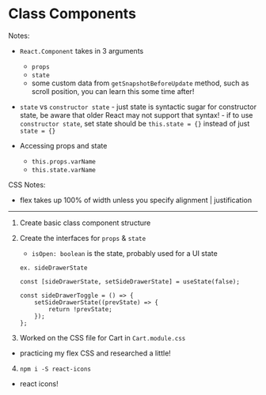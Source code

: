 # Class Components

Notes:

-   `React.Component` takes in 3 arguments

    -   `props`
    -   `state`
    -   some custom data from `getSnapshotBeforeUpdate` method, such as scroll position, you can learn this some time after!

-   `state` vs `constructor state` - just state is syntactic sugar for constructor state, be aware that older React may not support that syntax! - if to use `constructor state`, set state should be `this.state = {}` instead of just `state = {}`

-   Accessing props and state
    -   `this.props.varName`
    -   `this.state.varName`

CSS Notes:

-   flex takes up 100% of width unless you specify alignment | justification

---

1. Create basic class component structure

2. Create the interfaces for `props` & `state`

    - `isOpen: boolean` is the state, probably used for a UI state

    ```
    ex. sideDrawerState

    const [sideDrawerState, setSideDrawerState] = useState(false);

    const sideDrawerToggle = () => {
    	setSideDrawerState((prevState) => {
    		return !prevState;
    	});
    };
    ```

3. Worked on the CSS file for Cart in `Cart.module.css`

-   practicing my flex CSS and researched a little!

4. `npm i -S react-icons`

-   react icons!
